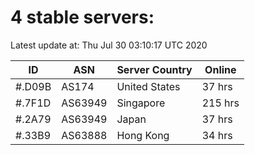 # 4 stable servers:

Latest update at: Thu Jul 30 03:10:17 UTC 2020

| ID | ASN | Server Country | Online |
| -- | --- | -------------- | ------ |
| #.D09B | AS174 | United States | 37 hrs |
| #.7F1D | AS63949 | Singapore | 215 hrs |
| #.2A79 | AS63949 | Japan | 37 hrs |
| #.33B9 | AS63888 | Hong Kong | 34 hrs |

